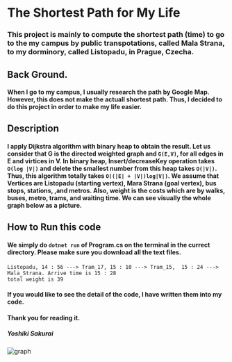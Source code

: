 # The Shortest Path for My Life  
### This project is mainly to compute the shortest path (time) to go to the my campus by public transpotations, called Mala Strana, to my dorminory, called Listopadu, in Prague, Czecha.  
## Back Ground. 
#### When I go to my campus, I usually research the path by Google Map. However, this does not make the actuall shortest path. Thus, I decided to do this project in order to make my life easier.  
## Description  
#### I apply Dijkstra algorithm with binary heap to obtain the result. Let us consider that G is the directed weighted graph and ```G(E,V)```, for all edges in E and virtices in V. In binary heap, Insert/decreaseKey operation takes ```O(log |V|)``` and delete the smallest number from this heap takes ```O(|V|)```. Thus, this algorithm totally takes ```O((|E| + |V|)log|V|)```. We assume that Vertices are Listopadu (starting vertex), Mara Strana (goal vertex), bus stops, stations, ,and metros. Also, weight is the costs which are by walks, buses, metro, trams, and waiting time. We can see visually the whole graph below as a picture.  
## How to Run this code  
#### We simply do ```dotnet run``` of Program.cs on the terminal in the currect directory. Please make sure you download all the text files.
```
Listopadu, 14 : 56 ---> Tram_17, 15 : 10 ---> Tram_15,  15 : 24 ---> Mala_Strana. Arrive time is 15 : 28
total weight is 39
```
#### If you would like to see the detail of the code, I have written them into my code.  
#### Thank you for reading it. 

##### Yoshiki Sakurai
![graph](https://github.com/yoshiyan1001/The-Shortest-Path-for-My-Life/assets/84613132/e8134fdf-ea76-4ef6-8c96-fb69b6fd473f)
